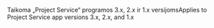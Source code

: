 <span data-ttu-id="71647-101">Taikoma „Project Service“ programos 3.x, 2.x ir 1.x versijoms</span><span class="sxs-lookup"><span data-stu-id="71647-101">Applies to Project Service app versions 3.x, 2.x, and 1.x</span></span>
